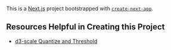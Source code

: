 This is a [Next.js](https://nextjs.org/) project bootstrapped with [`create-next-app`](https://github.com/vercel/next.js/tree/canary/packages/create-next-app).

## Resources Helpful in Creating this Project

- [d3-scale Quantize and Threshold](https://observablehq.com/@d3/quantile-quantize-and-threshold-scales)
